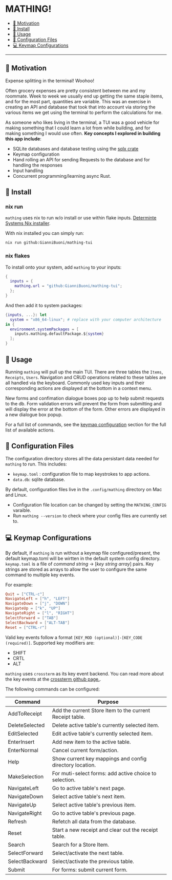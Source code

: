 # MATHING!

<!--toc:start-->

- [💸 Motivation](#-motivation)
- [💾 Install](#-install)
- [👐 Usage](#-usage)
- [🔨 Configuration Files](#-configuration-files)
- [💻 Keymap Configurations](#-keymap-configurations)

<!--toc:end-->

---

## 💸 Motivation

Expense splitting in the terminal! Woohoo!

Often grocery expenses are pretty consistent between me and my roommate. Week to week we usually end up getting the same staple items, and for the most part, quantities are variable. This was an exercise in creating an API and database that took that into account via storing the various items we get using the terminal to perform the calculations for me.

As someone who likes living in the terminal, a TUI was a good vehicle for making something that I could learn a lot from while building, and for making something I would use often. **Key concepts I explored in building this app include**:

- SQLite databases and database testing using the [sqlx crate](https://github.com/launchbadge/sqlx)
- Keymap configuration
- Hand rolling an API for sending Requests to the database and for handling the responses
- Input handling
- Concurrent programming/learning async Rust.

## 💾 Install

### nix run

`mathing` uses nix to run w/o install or use within flake inputs. [Determinte Systems Nix installer](https://determinate.systems/nix-installer/).

With nix installed you can simply run:

```sh
nix run github:GianniBuoni/mathing-tui
```

### nix flakes

To install onto your system, add `mathing` to your inputs:

```nix
{
  inputs = {
    mathing.url = "github:GianniBuoni/mathing-tui";
  };
}
```

And then add it to system packages:

```nix
{inputs, ...}: let
  system = "x86_64-linux"; # replace with your computer architecture
in {
  environment.systemPackages = [
    inputs.mathing.defaultPackage.${system}
  ];
}
```

## 👐 Usage

Running `mathing` will pull up the main TUI. There are three tables the `Items`, `Receipts`, `Users`. Navigation and CRUD operations related to these tables are all handled via the keyboard. Commonly used key inputs and their corresponding actions are displayed at the bottom in a context menu.

New forms and confimation dialogue boxes pop up to help submit requests to the db. Form validation errors will prevent the form from submitting and will display the error at the bottom of the form. Other errors are displayed in a new dialogue box popup.

For a full list of commands, see the [keymap configuration](#-keymap-configurations) section for the full list of available actions.

## 🔨 Configuration Files

The configuration directory stores all the data persistant data needed for `mathing` to run. This includes:

- `keymap.toml` : configuration file to map keystrokes to app actions.
- `data.db`: sqlite database.

By default, configuration files live in the `.config/mathing` directory on Mac and Linux.

- Configuration file location can be changed by setting the `MATHING_CONFIG` varaible.
- Run `mathing --version` to check where your config files are currently set to.

## 💻 Keymap Configurations

By default, if `mathing` is run without a keymap file configured/present, the default keymap.toml will be wirtten in the default system config directory.
`keymap.toml` is a file of _command string_ -> [_key string array_] pairs. Key strings are stored as arrays to allow the user to configure the same command to multiple key events.

For example:

```toml
Quit = ["CTRL-c"]
NavigateLeft = ["h", "LEFT"]
NavigateDown = ["j", "DOWN"]
NavigateUp = ["k", "UP"]
NavigateRight = ["l", "RIGHT"]
SelectForward = ["TAB"]
SelectBackward = ["ALT-TAB"]
Reset = ["CTRL-r"]
```

Valid key events follow a format `[KEY_MOD (optional)]-[KEY_CODE (required)]`.
Supported key modifiers are:

- SHIFT
- CRTL
- ALT

`mathing` uses `crossterm` as its key event backend. You can read more about the key events at the [crossterm github page.](https://github.com/crossterm-rs/crossterm).

The following commands can be configured:

| Command        | Purpose                                                  |
| -------------- | -------------------------------------------------------- |
| AddToReceipt   | Add the current Store Item to the current Receipt table. |
| DeleteSelected | Delete active table's currently selected item.           |
| EditSelected   | Edit active table's currently selected item.             |
| EnterInsert    | Add new item to the active table.                        |
| EnterNormal    | Cancel current form/action.                              |
| Help           | Show current key mappings and config directory location. |
| MakeSelection  | For muti-select forms: add active choice to selection.   |
| NavigateLeft   | Go to active table's next page.                          |
| NavigateDown   | Select active table's next item.                         |
| NavigateUp     | Select active table's previous item.                     |
| NavigateRight  | Go to active table's previous page.                      |
| Refresh        | Refetch all data from the database.                      |
| Reset          | Start a new receipt and clear out the receipt table.     |
| Search         | Search for a Store Item.                                 |
| SelectForward  | Select/activate the next table.                          |
| SelectBackward | Select/activate the previous table.                      |
| Submit         | For forms: submit current form.                          |
